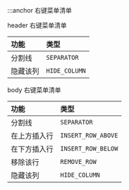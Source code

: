:::anchor 右键菜单清单

header 右键菜单清单

| 功能     | 类型          |
| :------- | :------------ |
| 分割线   | `SEPARATOR`   |
| 隐藏该列 | `HIDE_COLUMN` |

body 右键菜单清单

| 功能         | 类型               |
| :----------- | :----------------- |
| 分割线       | `SEPARATOR`        |
| 在上方插入行 | `INSERT_ROW_ABOVE` |
| 在下方插入行 | `INSERT_ROW_BELOW` |
| 移除该行     | `REMOVE_ROW`       |
| 隐藏该列     | `HIDE_COLUMN`      |
